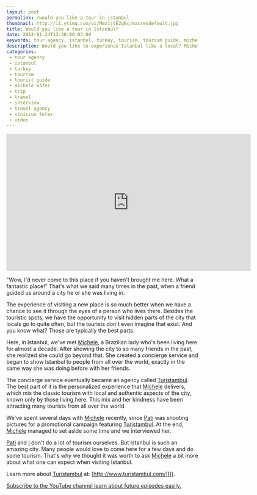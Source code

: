 ```yaml
---
layout: post
permalink: /would-you-like-a-tour-in-istanbul
thumbnail: http://i1.ytimg.com/vi/Mmz1jtE2gBc/maxresdefault.jpg
title: Would you like a tour in Istanbul?
date: 2014-01-24T13:30:00-03:00
keywords: tour agency, istanbul, turkey, tourism, tourism guide, michele käfer, interview, trip, travel, travel agency, vinícius teles, video
description: Would you like to experience Istanbul like a local? Michele Käfer lives in Istambul and can show you the best of the city.
categories:
 - tour agency
 - istanbul
 - turkey
 - tourism
 - tourist guide
 - michele käfer
 - trip
 - travel
 - interview
 - travel agency
 - vinícius teles
 - video
---
```

<div class="center">
<iframe width="640" height="360" src="http://www.youtube.com/embed/Mmz1jtE2gBc" frameborder="0" allowfullscreen></iframe>
</div>

"Wow, I'd never come to this place if you haven't brought me here. What a fantastic place!" That's what we said many times in the past, when a friend guided us around a city he or she was living in.

The experience of visiting a new place is so much better when we have a chance to see it through the eyes of a person who lives there. Besides the touristic spots, we have the opportunity to visit hidden parts of the city that locals go to quite often, but the tourists don't even imagine that exist. And you know what? Those are typically the best parts.

Here, in Istanbul, we've met [Michele][m], a Brazilian lady who's been living here for almost a decade. After showing the city to so many friends in the past, she realized she could go beyond that. She created a concierge service and began to show Istanbul to people from all over the world, exactly in the same way she was doing before with her friends.

The concierge service eventually became an agency called [Turistambul][t]. The best part of it is the personalized experience that [Michele][m] delivers, which mix the classic tourism with local and authentic aspects of the city, known only by those living here. This mix and her kindness have been attracting many tourists from all over the world.

We've spent several days with [Michele][m] recently, since [Pati][p] was shooting pictures for a promotional campaign featuring [Turistambul][t]. At the end, [Michele][m] managed to set aside some time and we interviewed her.

[Pati][p] and [I][v] don't do a lot of tourism ourselves. But Istanbul is such an amazing city. Many people would love to come here for a few days and do some tourism. That's why we thought it was worth to ask [Michele][m] a bit more about what one can expect when visiting Istanbul. 

Learn more about [Turistambul][t] at: [http://www.turistambul.com/][t].

[Subscribe to the YouTube channel learn about future episodes easily.][i]

[m]: http://www.turistambul.com/pt/#!/page_Services
[t]: http://www.turistambul.com
[p]: http://patriciafigueira.com.br
[v]: http://www.viniciusteles.com.br
[i]: http://www.youtube.com/subscription_center?add_user=CasalPartiuEng
